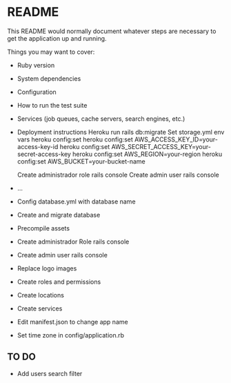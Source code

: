 # README

This README would normally document whatever steps are necessary to get the
application up and running.

Things you may want to cover:

* Ruby version

* System dependencies

* Configuration

* How to run the test suite

* Services (job queues, cache servers, search engines, etc.)

* Deployment instructions
  Heroku run rails db:migrate
  Set storage.yml env vars
  heroku config:set
  heroku config:set AWS_ACCESS_KEY_ID=your-access-key-id
  heroku config:set AWS_SECRET_ACCESS_KEY=your-secret-access-key
  heroku config:set AWS_REGION=your-region
  heroku config:set AWS_BUCKET=your-bucket-name
  
  Create administrador role rails console
  Create admin user rails console

* ...

* Config database.yml with database name

* Create and migrate database

* Precompile assets

* Create administrador Role rails console

* Create admin user rails console

* Replace logo images

* Create roles and permissions

* Create locations

* Create services

* Edit manifest.json to change app name

* Set time zone in config/application.rb

## TO DO

* Add users search filter